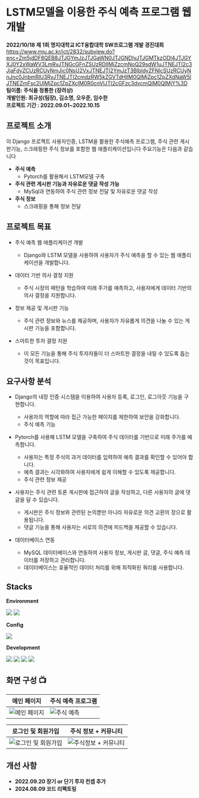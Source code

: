 # LSTM모델을 이용한 주식 예측 프로그램 웹 개발
**2022/10/18 제 1회 명지대학교 ICT융합대학 SW프로그램 개발 경진대회**
https://www.mju.ac.kr/ict/2832/subview.do?enc=Zm5jdDF8QEB8JTJGYmJzJTJGaWN0JTJGNDIyJTJGMTkzODI4JTJGYXJ0Y2xWaWV3LmRvJTNGcGFnZSUzRDIlMjZzcmNoQ29sdW1uJTNEJTI2c3JjaFdyZCUzRCUyNmJic0NsU2VxJTNEJTI2YmJzT3BlbldyZFNlcSUzRCUyNnJnc0JnbmRlU3RyJTNEJTI2cmdzRW5kZGVTdHIlM0QlMjZpc1ZpZXdNaW5lJTNEZmFsc2UlMjZpc1ZpZXclM0R0cnVlJTI2cGFzc3dvcmQlM0QlMjY%3D</br>
**팀이름: 주식을 정통한 (장려상)**</br>
**개발인원: 최규성(팀장), 김소명, 오우준, 임수한**</br>
**프로젝트 기간 : 2022.09.01~2022.10.15**</br>

## 프로젝트 소개
이 Django 프로젝트 사용자인증, LSTM을 활용한 주식예측 프로그램, 주식 관련 게시판기능, 스크래핑한 주식 정보를 포함한 웹 애플리케이션입니다 주요기능은 다음과 같습니다

- **주식 예측**
  - Pytorch를 활용해서 LSTM모델 구축
- **주식 관련 게시판 기능과 자유로운 댓글 작성 가능** 
  - MySql과 연동하여 주식 관련 정보 전달 및 자유로운 댓글 작성
- **주식 정보**
  - 스크래핑을 통해 정보 전달
    
## 프로젝트 목표
- 주식 예측 웹 애플리케이션 개발
  - Django와 LSTM 모델을 사용하여 사용자가 주식 예측을 할 수 있는 웹 애플리케이션을 개발합니다.

- 데이터 기반 의사 결정 지원
  - 주식 시장의 패턴을 학습하여 미래 주가를 예측하고, 사용자에게 데이터 기반의 의사 결정을 지원합니다.

- 정보 제공 및 게시판 기능
  - 주식 관련 정보와 뉴스를 제공하며, 사용자가 자유롭게 의견을 나눌 수 있는 게시판 기능을 포함합니다.

- 스마트한 투자 결정 지원
  - 이 모든 기능을 통해 주식 투자자들이 더 스마트한 결정을 내릴 수 있도록 돕는 것이 목표입니다.
## 요구사항 분석

- Django의 내장 인증 시스템을 이용하여 사용자 등록, 로그인, 로그아웃 기능을 구현합니다.
  - 사용자의 역할에 따라 접근 가능한 페이지를 제한하여 보안을 강화합니다.
  - 주식 예측 기능

- Pytorch를 사용해 LSTM 모델을 구축하여 주식 데이터를 기반으로 미래 주가를 예측합니다.
  - 사용자는 특정 주식의 과거 데이터를 입력하여 예측 결과를 확인할 수 있어야 합니다.
  - 예측 결과는 시각화하여 사용자에게 쉽게 이해할 수 있도록 제공합니다.
  - 주식 관련 정보 제공

- 사용자는 주식 관련 토론 게시판에 접근하여 글을 작성하고, 다른 사용자의 글에 댓글을 달 수 있습니다.
  - 게시판은 주식 정보와 관련된 논의뿐만 아니라 자유로운 의견 교환의 장으로 활용됩니다.
  - 댓글 기능을 통해 사용자는 서로의 의견에 피드백을 제공할 수 있습니다.

- 데이터베이스 연동
  - MySQL 데이터베이스와 연동하여 사용자 정보, 게시판 글, 댓글, 주식 예측 데이터를 저장하고 관리합니다.
  - 데이터베이스는 효율적인 데이터 처리를 위해 최적화된 쿼리를 사용합니다.
  
## Stacks
**Environment**


<img src="https://img.shields.io/badge/Pycharm-E34F26?style=for-the-badge&logo=Pycharm&logoColor=white">  <img src="https://img.shields.io/badge/github-181717?style=for-the-badge&logo=github&logoColor=white">

**Config**


 <img src="https://img.shields.io/badge/npm-CB3837?style=for-the-badge&logo=npm&logoColor=white"> 
 
**Development**


  <img src="https://img.shields.io/badge/django-092E20?style=for-the-badge&logo=django&logoColor=white"> <img src="https://img.shields.io/badge/mysql-4479A1?style=for-the-badge&logo=mysql&logoColor=white"> <img src="https://img.shields.io/badge/PyTorch-EE4C2C?style=for-the-badge&logo=PyTorch&logoColor=white"> <img src="https://img.shields.io/badge/Bootstrap-7952B3?style=for-the-badge&logo=Bootstrap&logoColor=white"> 

## 화면 구성 📺

| 메인 페이지 | 주식 예측 프로그램 |
| --- | --- |
| ![메인 페이지](https://github.com/Choi9912/Django_AIstock/assets/76863081/9a2cf9ba-a447-4963-b9fb-df2f11adda68) | ![주식 예측](https://github.com/Choi9912/Django_AIstock/assets/76863081/ff32b7f7-0aec-4000-aae3-30436017453e) |

| 로그인 및 회원가입 | 주식 정보 + 커뮤니티 |
| --- | --- |
| ![로그인 및 회원가입](https://github.com/Choi9912/Django_AIstock/assets/76863081/2f2a77c4-d2bb-4547-8ebf-cbaa6fdb4baa) | ![주식정보 + 커뮤니티](https://github.com/Choi9912/Django_AIstock/assets/76863081/2f2a77c4-d2bb-4547-8ebf-cbaa6fdb4baa) |

## 개선 사항
- **2022.09.20 장기 or 단기 투자 컨셉 추가**
- **2024.08.09 코드 리펙토링**
